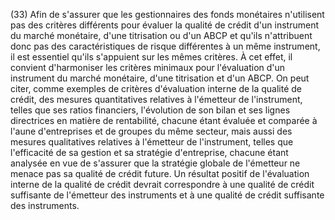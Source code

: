 (33) Afin de s'assurer que les gestionnaires des fonds monétaires n'utilisent pas des critères différents pour évaluer la qualité de crédit d'un instrument du marché monétaire, d'une titrisation ou d'un ABCP et qu'ils n'attribuent donc pas des caractéristiques de risque différentes à un même instrument, il est essentiel qu'ils s'appuient sur les mêmes critères. À cet effet, il convient d'harmoniser les critères minimaux pour l'évaluation d'un instrument du marché monétaire, d'une titrisation et d'un ABCP. On peut citer, comme exemples de critères d'évaluation interne de la qualité de crédit, des mesures quantitatives relatives à l'émetteur de l'instrument, telles que ses ratios financiers, l'évolution de son bilan et ses lignes directrices en matière de rentabilité, chacune étant évaluée et comparée à l'aune d'entreprises et de groupes du même secteur, mais aussi des mesures qualitatives relatives à l'émetteur de l'instrument, telles que l'efficacité de sa gestion et sa stratégie d'entreprise, chacune étant analysée en vue de s'assurer que la stratégie globale de l'émetteur ne menace pas sa qualité de crédit future. Un résultat positif de l'évaluation interne de la qualité de crédit devrait correspondre à une qualité de crédit suffisante de l'émetteur des instruments et à une qualité de crédit suffisante des instruments.